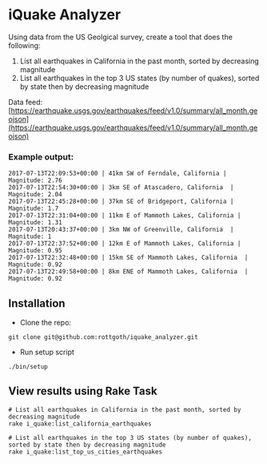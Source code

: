 # iQuake Analyzer

Using data from the US Geolgical survey, create a tool that does the following:

1. List all earthquakes in California in the past month, sorted by decreasing magnitude
2. List all earthquakes in the top 3 US states (by number of quakes), sorted by state then by decreasing magnitude

Data feed: [https://earthquake.usgs.gov/earthquakes/feed/v1.0/summary/all_month.geojson](https://earthquake.usgs.gov/earthquakes/feed/v1.0/summary/all_month.geojson)

### Example output:

```
2017-07-13T22:09:53+00:00 | 41km SW of Ferndale, California | Magnitude: 2.76
2017-07-13T22:54:30+00:00 | 3km SE of Atascadero, California  | Magnitude: 2.04
2017-07-13T22:45:28+00:00 | 37km SE of Bridgeport, California | Magnitude: 1.7
2017-07-13T22:31:04+00:00 | 11km E of Mammoth Lakes, California | Magnitude: 1.31
2017-07-13T20:43:37+00:00 | 3km NW of Greenville, California  | Magnitude: 1
2017-07-13T22:37:52+00:00 | 12km E of Mammoth Lakes, California | Magnitude: 0.95
2017-07-13T22:32:48+00:00 | 15km SE of Mammoth Lakes, California  | Magnitude: 0.92
2017-07-13T22:49:58+00:00 | 8km ENE of Mammoth Lakes, California  | Magnitude: 0.92
```

## Installation

- Clone the repo:
```
git clone git@github.com:rottgoth/iquake_analyzer.git
```

- Run setup script
```
./bin/setup
```

## View results using Rake Task

```
# List all earthquakes in California in the past month, sorted by decreasing magnitude
rake i_quake:list_california_earthquakes

# List all earthquakes in the top 3 US states (by number of quakes), sorted by state then by decreasing magnitude
rake i_quake:list_top_us_cities_earthquakes
```
